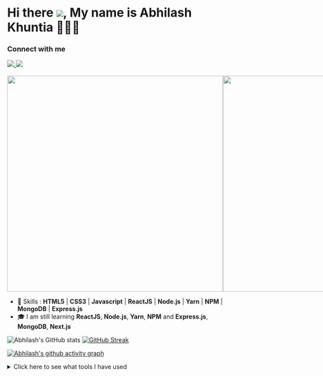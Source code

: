 # Hi there <img src="https://raw.githubusercontent.com/MartinHeinz/MartinHeinz/master/wave.gif" width="5%">, My name is Abhilash Khuntia 🧑🏻‍💻
### Connect with me
<a href ="https://www.instagram.com/vintageak47/"> 
  <img src="https://img.shields.io/badge/Instagram-E4405F?style=for-the-badge&logo=instagram&logoColor=white"" />
</a>

<a href ="https://www.linkedin.com/in/abhilash-khuntia-75a332128/"> 
  <img src="https://img.shields.io/badge/LinkedIn-0077B5?style=for-the-badge&logo=linkedin&logoColor=white" />
</a> <br /> <br />

<div style="display:flex;">
  <img src="https://user-images.githubusercontent.com/74038190/212748842-9fcbad5b-6173-4175-8a61-521f3dbb7514.gif" width="500" height="500">
  <img src="https://user-images.githubusercontent.com/74038190/212747657-7a8d59da-69c8-4110-8ea8-f8102fd0b413.gif" width="500" height="500">
</div>

- 🚀 Skills : **HTML5** | **CSS3** | **Javascript** | **ReactJS** | **Node.js** | **Yarn** | **NPM** | **MongoDB** | **Express.js** 
- 🎓 I am still learning **ReactJS**, **Node.js**, **Yarn**, **NPM** and **Express.js**, **MongoDB**, **Next.js**



![Abhilash's GitHub stats](https://github-readme-stats.vercel.app/api?username=abhilashk23&show_icons=true&theme=radical)
[![GitHub Streak](https://github-readme-streak-stats.herokuapp.com/?user=abhilashk23&theme=radical)](https://git.io/streak-stats)


[![Abhilash's github activity graph](https://github-readme-activity-graph.vercel.app/graph?username=abhilashk23&theme=react-dark)](https://github.com/abhilashk23/github-readme-activity-graph)




<details>
  <summary> Click here to see what tools I have used </summary>
  
  ### Development Skills
  <span><img height="40" width="40" src="https://cdn.iconscout.com/icon/free/png-256/css-131-722685.png"></span> &nbsp;
  <span><img height="40" width="40" src="https://raw.githubusercontent.com/github/explore/80688e429a7d4ef2fca1e82350fe8e3517d3494d/topics/javascript/javascript.png"></span> &nbsp;
  <span><img height="40" width="40" src="https://cdn.iconscout.com/icon/free/png-64/react-3521666-2945110.png"></span> &nbsp;
  <span><img height="40" width="40" src="https://cdn.iconscout.com/icon/free/png-64/firebase-3521427-2944871.png"></span> &nbsp;
  <span><img height="40" width="40" src="https://cdn.iconscout.com/icon/free/png-256/bootstrap-3628663-3029888.png"></span> &nbsp;
  

  
  
  ### Coding Skills
  
  <img height="40" width="40" src="https://raw.githubusercontent.com/github/explore/80688e429a7d4ef2fca1e82350fe8e3517d3494d/topics/javascript/javascript.png"> &nbsp;
  <img height="40" width="40" src="https://cdn.iconscout.com/icon/free/png-64/python-3521655-2945099.png"> &nbsp;
  <img height="40" width="40" src="https://cdn.iconscout.com/icon/free/png-64/c-4-226082.png"> &nbsp;
  <img height="40" width="40" src="https://cdn.iconscout.com/icon/free/png-256/mysql-3628940-3030165.png"> &nbsp;
 
  
</details>




